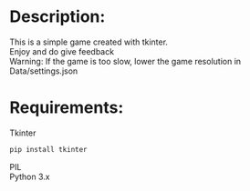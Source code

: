 # Description:
This is a simple game created with tkinter. <br />
Enjoy and do give feedback <br/>
Warning: If the game is too slow, lower the game resolution in Data/settings.json

# Requirements:
Tkinter
```bash
pip install tkinter
```
PIL <br />
Python 3.x
